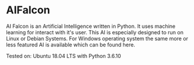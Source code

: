 # AIFalcon

AI Falcon is an Artificial Intelligence written in Python. It uses machine learning for interact with it's user. This AI is especially designed to run on Linux or Debian Systems. For Windows operating system the same more or less featured AI is available which can be found <a herf="https://github.com/MahirHamiAbrar/AILaeo">here</a>.

Tested on: Ubuntu 18.04 LTS with Python 3.6.10
